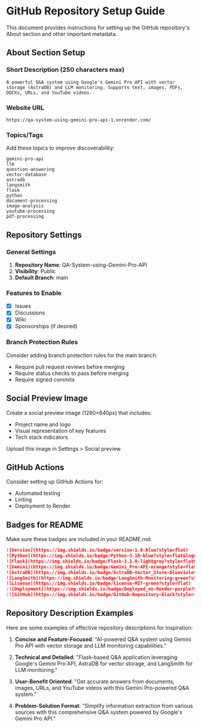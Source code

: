 # GitHub Repository Setup Guide

This document provides instructions for setting up the GitHub repository's About section and other important metadata.

## About Section Setup

### Short Description (250 characters max)
```
A powerful Q&A system using Google's Gemini Pro API with vector storage (AstraDB) and LLM monitoring. Supports text, images, PDFs, DOCXs, URLs, and YouTube videos.
```

### Website URL
```
https://qa-system-using-gemini-pro-api-1.onrender.com/
```

### Topics/Tags
Add these topics to improve discoverability:
```
gemini-pro-api
llm
question-answering
vector-database
astradb
langsmith
flask
python
document-processing
image-analysis
youtube-processing
pdf-processing
```

## Repository Settings

### General Settings

1. **Repository Name**: QA-System-using-Gemini-Pro-API
2. **Visibility**: Public
3. **Default Branch**: main

### Features to Enable

- [x] Issues
- [x] Discussions
- [x] Wiki
- [x] Sponsorships (if desired)

### Branch Protection Rules

Consider adding branch protection rules for the main branch:
- Require pull request reviews before merging
- Require status checks to pass before merging
- Require signed commits

## Social Preview Image

Create a social preview image (1280×640px) that includes:
- Project name and logo
- Visual representation of key features
- Tech stack indicators

Upload this image in Settings > Social preview.

## GitHub Actions

Consider setting up GitHub Actions for:
- Automated testing
- Linting
- Deployment to Render

## Badges for README

Make sure these badges are included in your README.md:

```markdown
![Version](https://img.shields.io/badge/version-1.0-blue?style=flat)
![Python](https://img.shields.io/badge/Python-3.10-blue?style=flat&logo=python&logoColor=white)
![Flask](https://img.shields.io/badge/Flask-3.1.0-lightgrey?style=flat&logo=flask&logoColor=white)
![Gemini](https://img.shields.io/badge/Gemini_Pro-API-orange?style=flat&logo=google&logoColor=white)
![AstraDB](https://img.shields.io/badge/AstraDB-Vector_Store-blueviolet?style=flat&logo=datastax&logoColor=white)
![LangSmith](https://img.shields.io/badge/LangSmith-Monitoring-green?style=flat)
![License](https://img.shields.io/badge/license-MIT-green?style=flat)
[![Deployment](https://img.shields.io/badge/Deployed_on-Render-purple?style=flat&logo=render&logoColor=white)](https://qa-system-using-gemini-pro-api-1.onrender.com/)
[![GitHub](https://img.shields.io/badge/GitHub-Repository-black?style=flat&logo=github&logoColor=white)](https://github.com/VisionExpo/QA-System-using-Gemini-Pro-API)
```

## Repository Description Examples

Here are some examples of effective repository descriptions for inspiration:

1. **Concise and Feature-Focused**:
   "AI-powered Q&A system using Gemini Pro API with vector storage and LLM monitoring capabilities."

2. **Technical and Detailed**:
   "Flask-based Q&A application leveraging Google's Gemini Pro API, AstraDB for vector storage, and LangSmith for LLM monitoring."

3. **User-Benefit Oriented**:
   "Get accurate answers from documents, images, URLs, and YouTube videos with this Gemini Pro-powered Q&A system."

4. **Problem-Solution Format**:
   "Simplify information extraction from various sources with this comprehensive Q&A system powered by Google's Gemini Pro API."
